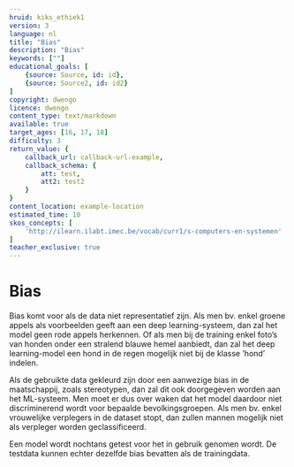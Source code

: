 ```yaml
---
hruid: kiks_ethiek1
version: 3
language: nl
title: "Bias"
description: "Bias"
keywords: [""]
educational_goals: [
    {source: Source, id: id}, 
    {source: Source2, id: id2}
]
copyright: dwengo
licence: dwengo
content_type: text/markdown
available: true
target_ages: [16, 17, 18]
difficulty: 3
return_value: {
    callback_url: callback-url-example,
    callback_schema: {
        att: test,
        att2: test2
    }
}
content_location: example-location
estimated_time: 10
skos_concepts: [
    'http://ilearn.ilabt.imec.be/vocab/curr1/s-computers-en-systemen'
]
teacher_exclusive: true
---
```


# Bias

Bias komt voor als de data niet representatief zijn. Als men bv. enkel groene appels als voorbeelden geeft aan een deep learning-systeem, dan zal het model geen rode
appels herkennen. Of als men bij de training enkel foto’s van honden onder een stralend blauwe hemel aanbiedt, dan zal het deep learning-model een hond in de regen
mogelijk niet bij de klasse ’hond’ indelen.

Als de gebruikte data gekleurd zijn door een aanwezige bias in de maatschappij, zoals stereotypen, dan zal dit ook doorgegeven worden aan het ML-systeem.
Men moet er dus over waken dat het model daardoor niet discriminerend wordt voor bepaalde bevolkingsgroepen. Als men bv. enkel vrouwelijke verplegers in
de dataset stopt, dan zullen mannen mogelijk niet als verpleger worden geclassificeerd.

Een model wordt nochtans getest voor het in gebruik genomen wordt. De testdata kunnen echter dezelfde bias bevatten als de trainingdata.
